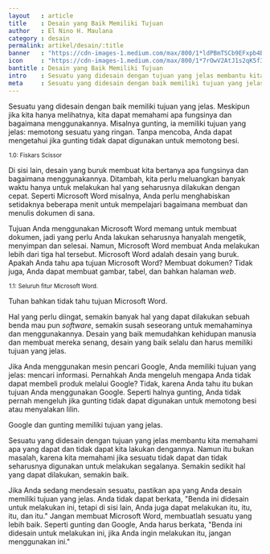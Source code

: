 ```yaml
---
layout   : article
title    : Desain yang Baik Memiliki Tujuan
author   : El Nino H. Maulana
category : desain
permalink: artikel/desain/:title
banner   : "https://cdn-images-1.medium.com/max/800/1*ldPBmTSCb9EFxpb4Bwy5uQ.png"
icon     : "https://cdn-images-1.medium.com/max/800/1*7rOwV2AtJ1s2qK5f3F4G_A.png"
bantitle : Desain yang Baik Memiliki Tujuan
intro    : Sesuatu yang didesain dengan tujuan yang jelas membantu kita memahami apa yang dapat dan tidak dapat kita lakukan dengannya.
meta     : Sesuatu yang didesain dengan baik memiliki tujuan yang jelas. Meskipun jika kita hanya melihatnya, kita dapat memahami bagaimana menggunakannya dan apa fungsinya.
---
```


Sesuatu yang didesain dengan baik memiliki tujuan yang jelas. Meskipun jika kita hanya melihatnya, kita dapat memahami apa fungsinya dan bagaimana menggunakannya. Misalnya gunting, ia memiliki tujuan yang jelas: memotong sesuatu yang ringan. Tanpa mencoba, Anda dapat mengetahui jika gunting tidak dapat digunakan untuk memotong besi.

<img src="data:image/png;base64,R0lGODlhAQABAAD/ACwAAAAAAQABAAACADs=" data-src="https://cdn-images-1.medium.com/max/800/1*CHBzs7Wr_nqYVqHVN8g1yg.jpeg" alt="Fiskars Scissor" title="Fiskars Scissor"><small class="site-article__caption"><span class="oldstyle">1.0:</span> Fiskars Scissor</small>

Di sisi lain, desain yang buruk membuat kita bertanya apa fungsinya dan bagaimana menggunakannya. Ditambah, kita perlu meluangkan banyak waktu hanya untuk melakukan hal yang seharusnya dilakukan dengan cepat. Seperti Microsoft Word misalnya, Anda perlu menghabiskan setidaknya beberapa menit untuk mempelajari bagaimana membuat dan menulis dokumen di sana.

Tujuan Anda menggunakan Microsoft Word memang untuk membuat dokumen, jadi yang perlu Anda lakukan seharusnya hanyalah mengetik, menyimpan dan selesai. Namun, Microsoft Word membuat Anda melakukan lebih dari tiga hal tersebut. Microsoft Word adalah desain yang buruk. Apakah Anda tahu apa tujuan Microsoft Word? Membuat dokumen? Tidak juga, Anda dapat membuat gambar, tabel, dan bahkan halaman *web*.

<img src="data:image/png;base64,R0lGODlhAQABAAD/ACwAAAAAAQABAAACADs=" data-src="https://cdn-images-1.medium.com/max/800/1*mzYZBPctgUGG5sNVsrFQBA.jpeg" alt="Seluruh fitur Microsoft Word." title="Seluruh fitur Microsoft Word."><small class="site-article__caption"><span class="oldstyle">1.1:</span> Seluruh fitur Microsoft Word.</small>

Tuhan bahkan tidak tahu tujuan Microsoft Word.

Hal yang perlu diingat, semakin banyak hal yang dapat dilakukan sebuah benda mau pun *software*, semakin susah seseorang untuk memahaminya dan menggunakannya. Desain yang baik memudahkan kehidupan manusia dan membuat mereka senang, desain yang baik selalu dan harus memiliki tujuan yang jelas.

Jika Anda menggunakan mesin pencari Google, Anda memiliki tujuan yang jelas: mencari informasi. Pernahkah Anda mengeluh mengapa Anda tidak dapat membeli produk melalui Google? Tidak, karena Anda tahu itu bukan tujuan Anda menggunakan Google. Seperti halnya gunting, Anda tidak pernah mengeluh jika gunting tidak dapat digunakan untuk memotong besi atau menyalakan lilin.

Google dan gunting memiliki tujuan yang jelas.

Sesuatu yang didesain dengan tujuan yang jelas membantu kita memahami apa yang dapat dan tidak dapat kita lakukan dengannya. Namun itu bukan masalah, karena kita memahami jika sesuatu tidak dapat dan tidak seharusnya digunakan untuk melakukan segalanya. Semakin sedikit hal yang dapat dilakukan, semakin baik.

Jika Anda sedang mendesain sesuatu, pastikan apa yang Anda desain memiliki tujuan yang jelas. Anda tidak dapat berkata, "Benda ini didesain untuk melakukan ini, tetapi di sisi lain, Anda juga dapat melakukan itu, itu, itu, dan itu." Jangan membuat Microsoft Word, membuatlah sesuatu yang lebih baik. Seperti gunting dan Google, Anda harus berkata, "Benda ini didesain untuk melakukan ini, jika Anda ingin melakukan itu, jangan menggunakan ini."
